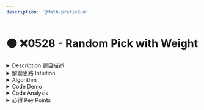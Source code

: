 ```yaml
---
description: '@Math-prefixSum'
---
```


# 🟠 ❌0528 - Random Pick with Weight

<details>

<summary>Description 题目描述 </summary>

You are given a **0-indexed** array of positive integers `w` where `w[i]` describes the **weight** of the `ith` index.

You need to implement the function `pickIndex()`, which **randomly** picks an index in the range `[0, w.length - 1]` (**inclusive**) and returns it. The **probability** of picking an index `i` is `w[i] / sum(w)`.

* For example, if `w = [1, 3]`, the probability of picking index `0` is `1 / (1 + 3) = 0.25` (i.e., `25%`), and the probability of picking index `1` is `3 / (1 + 3) = 0.75` (i.e., `75%`).

**Example 1:**

<pre><code><strong>Input
</strong>["Solution","pickIndex"]
[[[1]],[]]
<strong>Output
</strong>[null,0]

<strong>Explanation
</strong>Solution solution = new Solution([1]);
solution.pickIndex(); // return 0. The only option is to return 0 since there is only one element in w.
</code></pre>

**Example 2:**

<pre><code><strong>Input
</strong>["Solution","pickIndex","pickIndex","pickIndex","pickIndex","pickIndex"]
[[[1,3]],[],[],[],[],[]]
<strong>Output
</strong>[null,1,1,1,1,0]
</code></pre>

</details>

<details>

<summary>解题思路 Intuition </summary>

题目理解

1. 对于input:\[`"Solution","pickIndex","pickIndex","pickIndex","pickIndex","pickIndex"]` => a <mark style="color:yellow;">**sequence of operations,**</mark> \
   `[[[1,3]],[],[],[],[],[]]` <mark style="color:yellow;">**=> operation inputs**</mark>
2. 对于output:\
   `[null,0]` => 对应每个operation的output
3. **Why mentioned **<mark style="color:yellow;">**weight calculation**</mark>** in the problem??** \
   The problem description explains the concept of probability because the task requires you to <mark style="color:yellow;">**implement a function that selects an index based on its associated weight,**</mark> essentially <mark style="color:red;">**creating a weighted random selection.**</mark>

</details>

<details>

<summary>Algorithm </summary>

<mark style="color:yellow;">**prefixSum**</mark>

* `prefixSum`是一种常用的编程技巧，指arr中从头开始到给定iindex的所有元素的总和。
* 假设我们有一个 `arr = [1, 2, 3, 4, 5]`。\
  对应的 `prefixSumArr=` `[1, 3, 6, 10, 15]`。
* `prefixSum` 的主要用途是<mark style="color:red;">**快速查询数组中一段连续元素的总和**</mark>。例如，如果你想知道 `arr` 数组中索引 `2` 到索引 `4` 的元素总和，你可以简单地用 `prefixSum[4] - prefixSum[1]` 来得到结果，这是 `15 - 3 = 12`，和直接加 `arr[2] + arr[3] + arr[4]` 得到的结果是一样的。

在本题中，我们<mark style="color:yellow;">**使用**</mark><mark style="color:yellow;">** **</mark><mark style="color:yellow;">**`prefixSum`**</mark><mark style="color:yellow;">** **</mark><mark style="color:yellow;">**arr来帮助我们根据weight randomly pick an index**</mark>。

1. 我们首先找到所有权重的总和（也就是 `prefixSum` 数组的最后一个元素），然后生成一个随机数。
2. 然后，我们查找 `prefixSum` 数组中第一个大于或等于这个随机数的元素，对应的index就是我们要选择的index。这样可以确保每个索引被选择的概率与其权重成正比。

</details>

<details>

<summary>Code Demo </summary>

```java
class Solution {
    private int[] prefixSums;
    private int totalSum;

    public Solution(int[] w) {
        this.prefixSums = new int[w.length];

        int prefixSum = 0;
        for (int i = 0; i < w.length; ++i) {
            prefixSum += w[i];
            this.prefixSums[i] = prefixSum;
        }
        this.totalSum = prefixSum;
    }

    public int pickIndex() {
        double target = this.totalSum * Math.random();
        // run a linear search to find the target zone
        for (int i = 0; i < this.prefixSums.length; i++) {
            if (target < this.prefixSums[i])
                return i;
        }
        // to have a return statement, though this should never happen.
        return i - 1;
  }
}
```

```
arr = [1, 3, 2]
prefixSum =  [1, 4, 6]

1----------------4----------6

random num生成方式：targetSum = 6 * [0,1]中间的随机数
假如生成的是5，则选择的index为2✅

问题：
所以为什么要return这个index呢？
这个index是指prefixSum中的index吗？
这个和original array的联系是什么？

回答：
if randomNum = 5, return pickedIndex = 2
这个pickedIndex是 arr 的index，也是 prefixSums 的index。
返回这个pickedIndex的含义是：如果你根据weight从 arr 中随机选择一个元素，你应该选择 arr[2]
这个算法的目标是让每个元素被选中的概率与其权重成正比。
在这个例子中，arr[2] 的权重是 2，占总权重 6 的三分之一，所以 arr[2] 被选中的概率应该是 1/3。
通过生成一个在 [0, totalSum) 范围内的随机数，并查找这个随机数落在 prefixSums 的哪个区间，
我们可以实现这个目标。
```

**Constructor: `Solution(int[] w)`**

* Initialize an array `prefixSums` with the same length as the input array `w`.
* Create a variable `prefixSum` and set it to 0. This will hold the cumulative sum of the weights as we iterate through the array.
* Iterate over the input array `w`:
  * For each element `w[i]`, add it to `prefixSum`.
  * Store the value of `prefixSum` in the corresponding position in `prefixSums` array (`prefixSums[i]`).
* After building the `prefixSums` array, store the final value of `prefixSum` (which is the total sum of all weights) in `totalSum`.

**Method: `pickIndex()`**

* <mark style="color:red;">**random num的生成:**</mark> Generate a random `target` number. This is done by multiplying <mark style="color:yellow;">**`totalSum`**</mark><mark style="color:yellow;">** **</mark><mark style="color:yellow;">**by a random number between 0 (inclusive) and 1 (exclusive).**</mark>
* Initialize an index counter `i` to 0.
* Iterate over the `prefixSums` array:
  * <mark style="color:yellow;">For each</mark> <mark style="color:yellow;"></mark><mark style="color:yellow;">`prefixSums[i]`</mark><mark style="color:yellow;">, if</mark> <mark style="color:yellow;"></mark><mark style="color:yellow;">`target`</mark> <mark style="color:yellow;"></mark><mark style="color:yellow;">is less than</mark> <mark style="color:yellow;"></mark><mark style="color:yellow;">`prefixSums[i]`</mark><mark style="color:yellow;">, return</mark> <mark style="color:yellow;"></mark><mark style="color:yellow;">`i`</mark><mark style="color:yellow;">.</mark>
* If no index was returned during the iteration (which should never happen because `target` is less than `totalSum`), return `i - 1` as a fallback.

The overall idea is to select an index from the input array `w`, with the probability of each index `i` being selected proportional to the value of `w[i]`. The `prefixSums` array and the `target` number are used to implement this weighted randomness.

</details>



<details>

<summary>Code Analysis</summary>



</details>

<details>

<summary>心得 Key Points</summary>

1. `Math.random()` 在 `[0, 1)` 区间生成随机浮点数
2.

</details>
